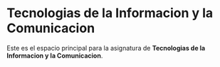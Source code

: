 # Tecnologias de la Informacion y la Comunicacion

Este es el espacio principal para la asignatura de **Tecnologias de la Informacion y la Comunicacion**.
